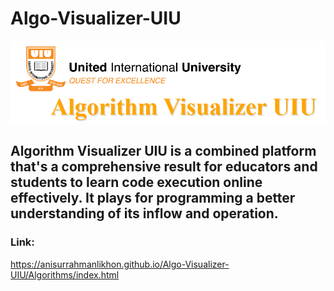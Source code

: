 # Algo-Visualizer-UIU
<img src="1.png">

## Algorithm Visualizer UIU is a combined platform that's a comprehensive result for educators and students to learn code execution online effectively. It plays for programming a better understanding of its inflow and operation.

### Link:
https://anisurrahmanlikhon.github.io/Algo-Visualizer-UIU/Algorithms/index.html
